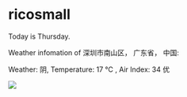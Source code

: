 # ricosmall

Today is Thursday.

Weather infomation of 深圳市南山区， 广东省， 中国: 

Weather: 阴, Temperature: 17 ℃ , Air Index: 34 优

<img src="https://github-readme-stats.vercel.app/api?username=ricosmall&show_icons=true" />
